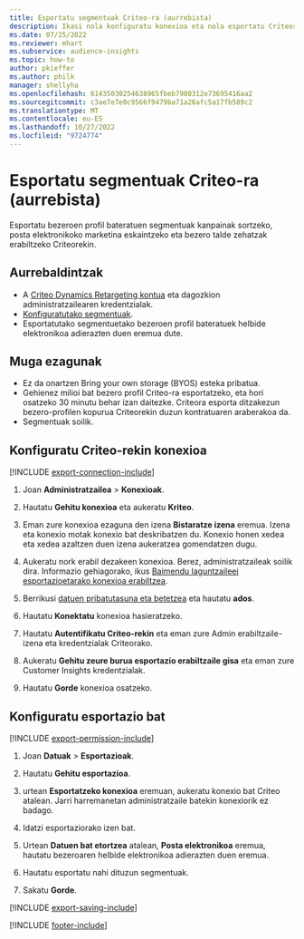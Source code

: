 ```yaml
---
title: Esportatu segmentuak Criteo-ra (aurrebista)
description: Ikasi nola konfiguratu konexioa eta nola esportatu Criteora.
ms.date: 07/25/2022
ms.reviewer: mhart
ms.subservice: audience-insights
ms.topic: how-to
author: pkieffer
ms.author: philk
manager: shellyha
ms.openlocfilehash: 61435030254638965fbeb7980312e73695416aa2
ms.sourcegitcommit: c3ae7e7e0c9566f9479ba71a26afc5a17fb589c2
ms.translationtype: MT
ms.contentlocale: eu-ES
ms.lasthandoff: 10/27/2022
ms.locfileid: "9724774"
---
```

# <a name="export-segments-to-criteo-preview"></a>Esportatu segmentuak Criteo-ra (aurrebista)

Esportatu bezeroen profil bateratuen segmentuak kanpainak sortzeko, posta elektronikoko marketina eskaintzeko eta bezero talde zehatzak erabiltzeko Criteorekin.

## <a name="prerequisites"></a>Aurrebaldintzak

- A [Criteo Dynamics Retargeting kontua](https://www.criteo.com/login/) eta dagozkion administratzailearen kredentzialak.
- [Konfiguratutako segmentuak](segments.md).
- Esportatutako segmentuetako bezeroen profil bateratuek helbide elektronikoa adierazten duen eremua dute.

## <a name="known-limitations"></a>Muga ezagunak

- Ez da onartzen Bring your own storage (BYOS) esteka pribatua.
- Gehienez milioi bat bezero profil Criteo-ra esportatzeko, eta hori osatzeko 30 minutu behar izan daitezke. Criteora esporta ditzakezun bezero-profilen kopurua Criteorekin duzun kontratuaren araberakoa da.
- Segmentuak soilik.

## <a name="set-up-connection-to-criteo"></a>Konfiguratu Criteo-rekin konexioa

[!INCLUDE [export-connection-include](includes/export-connection-admn.md)]

1. Joan **Administratzailea** > **Konexioak**.

1. Hautatu **Gehitu konexioa** eta aukeratu **Kriteo**.

1. Eman zure konexioa ezaguna den izena **Bistaratze izena** eremua. Izena eta konexio motak konexio bat deskribatzen du. Konexio honen xedea eta xedea azaltzen duen izena aukeratzea gomendatzen dugu.

1. Aukeratu nork erabil dezakeen konexioa. Berez, administratzaileak soilik dira. Informazio gehiagorako, ikus [Baimendu laguntzaileei esportazioetarako konexioa erabiltzea](connections.md#allow-contributors-to-use-a-connection-for-exports).

1. Berrikusi [datuen pribatutasuna eta betetzea](connections.md#data-privacy-and-compliance) eta hautatu **ados**.

1. Hautatu **Konektatu** konexioa hasieratzeko.

1. Hautatu **Autentifikatu Criteo-rekin** eta eman zure Admin erabiltzaile-izena eta kredentzialak Criteorako.

1. Aukeratu **Gehitu zeure burua esportazio erabiltzaile gisa** eta eman zure Customer Insights kredentzialak.

1. Hautatu **Gorde** konexioa osatzeko.

## <a name="configure-an-export"></a>Konfiguratu esportazio bat

[!INCLUDE [export-permission-include](includes/export-permission.md)]

1. Joan **Datuak** > **Esportazioak**.

1. Hautatu **Gehitu esportazioa**.

1. urtean **Esportatzeko konexioa** eremuan, aukeratu konexio bat Criteo atalean. Jarri harremanetan administratzaile batekin konexiorik ez badago.

1. Idatzi esportaziorako izen bat.

1. Urtean **Datuen bat etortzea** atalean, **Posta elektronikoa** eremua, hautatu bezeroaren helbide elektronikoa adierazten duen eremua.

1. Hautatu esportatu nahi dituzun segmentuak.

1. Sakatu **Gorde**.

[!INCLUDE [export-saving-include](includes/export-saving.md)]

[!INCLUDE [footer-include](includes/footer-banner.md)]
